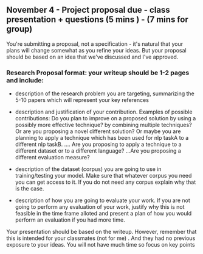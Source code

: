 ## November 4 - Project proposal due -  class presentation + questions (5 mins ) - (7 mins for group)

You're submitting a proposal, not a specification - it's natural that your plans will change somewhat as you refine your ideas. But your proposal should be based on an idea that we've discussed and I've approved.

### Research Proposal format: your writeup should be 1-2 pages and include:

* description of the research problem you are targeting, summarizing
    the 5-10 papers which will represent your key references

* description and justification of your contribution. Examples of possible contributions: Do you plan  to improve on a proposed solution by using a possibly more effective technique? by combining multiple techniques? Or are you proposing a novel different solution?  Or maybe you are planning to apply a technique which has been used for nlp taskA to a different nlp taskB.  .... Are you proposing to apply a technique to a different dataset or to a different language? ...Are you proposing a different evaluation measure?
    
* description of the dataset (corpus) you are going to use in training/testing your model. Make sure that whatever corpus you need you can get access to it. If you do not need any corpus explain why that is the case.
* description of how you are going to evaluate your work. If you are not going to perform any evaluation of your work, justify why this is not feasible in the time frame alloted and present a plan of how you would perform an evaluation if you had more time.

Your presentation should be based on the writeup. However, remember that this is intended for your classmates (not for me) . And they had no previous exposure to your ideas. You will not have much time so focus on key points
